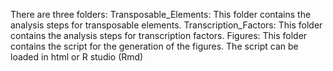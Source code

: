 There are three folders:
Transposable_Elements: This folder contains the analysis steps for transposable elements.
Transcription_Factors: This folder contains the analysis steps for transcription factors.
Figures: This folder contains the script for the generation of the figures. The script can be loaded in html or R studio (Rmd)
